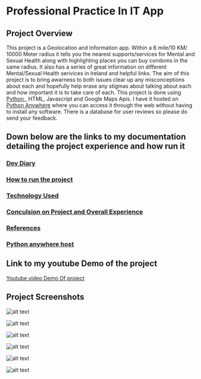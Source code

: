 # Professional Practice In IT App

## Project Overview 

This project is a Geolocation and Information app. Within a 6 mile/10 KM/ 10000 Meter radius it tells you the nearest supports/services for Mental and Sexual Health along with highlighting places you can buy condoms in the same radius. It also has a series of great information on different Mental/Sexual Health serivices in Ireland and helpful links. The aim of this project is to bring awarness to both issues clear up any misconceptions about each and hopefully help erase any stigmas about talking about each and how important it is to take care of each. This project is done using <a href="https://www.python.org/"> Python </a>, HTML, Javascript and Google Maps Apis. I have it hosted on <a href="https://www.pythonanywhere.com">Python Anywhere</a> where you can access it through the web without having to install any software. There is a database for user reviews so please do send your feedback.

## Down below are the links to my documentation detailing the project experience and how run it 

### <a href="https://github.com/Smurfgalway/PPI_App/wiki/Dev-Diary"> Dev Diary </a>

### <a href="https://github.com/Smurfgalway/PPI_App/wiki/How-to-run-the-project"> How to run the project </a>

### <a href="https://github.com/Smurfgalway/PPI_App/wiki/Technology-Used"> Technology Used </a>

### <a href="https://github.com/Smurfgalway/PPI_App/wiki/Conclusion-on-Project-and-Overall-Experience"> Conculsion on Project and Overall Experience  </a>

### <a href="https://github.com/Smurfgalway/PPI_App/wiki/References-&-Research"> References </a>

### <a href="http://stephenmurphy16.pythonanywhere.com/"> Python anywhere host</a>


## Link to my youtube Demo of the project

<a href="https://www.youtube.com/watch?v=TGs__cz0r08"> Youtube video Demo Of project<a>

## Project Screenshots

![alt text](http://imgur.com/jKQu9jT.png "1")

![alt text](http://imgur.com/RK8Lk5x.png "2")

![alt text](http://imgur.com/7XFaFBI.png "3")

![alt text](http://imgur.com/lmdUHFw.png "4")

![alt text](http://imgur.com/w1GBlw2.png "5")

![alt text](http://imgur.com/Cq31Llt.png "6")
